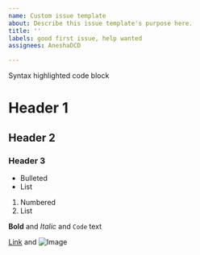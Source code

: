 ```yaml
---
name: Custom issue template
about: Describe this issue template's purpose here.
title: ''
labels: good first issue, help wanted
assignees: AneshaDCD

---
```


Syntax highlighted code block

# Header 1
## Header 2
### Header 3

- Bulleted
- List

1. Numbered
2. List

**Bold** and _Italic_ and `Code` text

[Link](url) and ![Image](src)
